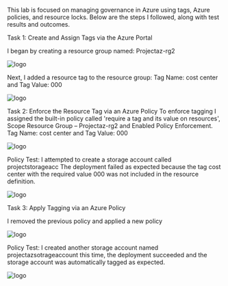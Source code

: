 This lab is focused on managing governance in Azure using tags, Azure policies, and resource locks. Below are the steps I followed, along with test results and outcomes.

Task 1: Create and Assign Tags via the Azure Portal

I began by creating a resource group named: Projectaz-rg2

![logo](https://github.com/dy1000/Azure-Administrator-AZ-104-Labs/blob/main/Labs/All-Files/Lab2b-pic1.png)

Next, I added a resource tag to the resource group:
Tag Name: cost center and Tag Value: 000

![logo](https://github.com/dy1000/Azure-Administrator-AZ-104-Labs/blob/main/Labs/All-Files/Lab2b-pic2.png)

Task 2: Enforce the Resource Tag via an Azure Policy
To enforce tagging I assigned the built-in policy called 'require a tag and its value on resources', Scope Resource Group – Projectaz-rg2 and Enabled Policy Enforcement.
Tag Name: cost center and Tag Value: 000

![logo](https://github.com/dy1000/Azure-Administrator-AZ-104-Labs/blob/main/Labs/All-Files/Lab2b-pic3.png)

Policy Test:
I attempted to create a storage account called projectstorageacc The deployment failed as expected because the tag cost center with the required value 000 was not included in the resource definition.

![logo](https://github.com/dy1000/Azure-Administrator-AZ-104-Labs/blob/main/Labs/All-Files/Lab2b-pic4.png)

Task 3: Apply Tagging via an Azure Policy

I removed the previous policy and applied a new policy

![logo](https://github.com/dy1000/Azure-Administrator-AZ-104-Labs/blob/main/Labs/All-Files/Lab2b-pic5.png)

Policy Test:
I created another storage account named projectazsotrageaccount this time, the deployment succeeded and the storage account was automatically tagged as expected.

![logo](https://github.com/dy1000/Azure-Administrator-AZ-104-Labs/blob/main/Labs/All-Files/Lab2b-pic6.png)
